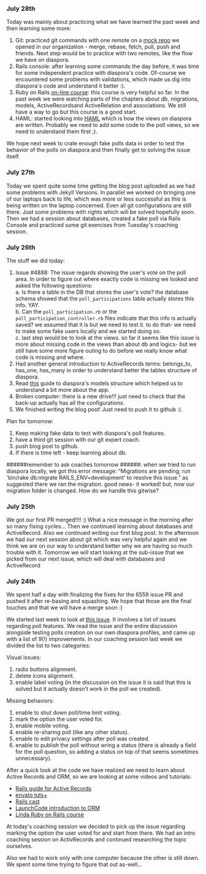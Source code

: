 ### July 28th ###

Today was mainly about practicing what we have learned the past week and then learning some more:

1. Git: practiced git commands with one remote on a [mock repo](https://github.com/codebearsteam/git-playground) we opened in our organization - merge, rebase, fetch, pull, push and friends. Next step would be to practice with two remotes, like the flow we have on diaspora.
2. Rails console: after learning some commands the day before, it was time for some independent practice with diaspora's code. Of-course we encountered some problems with validations, which made us dig into diaspora's code and understand it better :).
3. Ruby on Rails [on-line course](https://www.lynda.com/Ruby-Rails-tutorials/Introducing-Ruby-Rails/139989/159041-4.html): this course is very helpful so far. In the past week we were watching parts of the chapters about db, migrations, models, ActiveRecordsand ActiveRelation and associations. We still have a way to go but this course is a good start.
4. HAML: started looking into [HAML](http://haml.info/docs/yardoc/file.REFERENCE.html) which is how the views on diaspora are written. Probably we need to add some code to the poll views, so we need to understand them first ;).

We hope next week to crate enough fake polls data in order to test the behavior of the polls on diaspora and then finally get to solving the issue itself.

### July 27th ###

Today we spent quite some time getting the blog post uploaded as we had some problems with Jekyll Versions. In parallel we worked on bringing one of our laptops back to life, which was more or less successful as this is being written on the laptop concerned. Even all git configurations are still there. Just some problems with rights which will be solved hopefully soon.
Then we had a session about databases, created a fake poll via Rails Console and practiced some git exercises from Tuesday's coaching session.

### July 26th ###

The stuff we did today:
1. Issue #4888: The issue regards showing the user's vote on the poll area. In order to figure out where exactly code is missing we looked and asked the following questions:   
    a. Is there a table in the DB that stores the user's vote? the database schema showed that the `poll_participations` table actually stores this info. YAY.  
    b. Can the `poll_participation.rb` or the `poll_participation_controller.rb` files indicate that this info is actually saved? we assumed that it is but we need to test it. to do that- we need to make some fake users locally and we started doing so.  
    c. last step would be to look at the views.
    so far it seems like this issue is more about missing code in the views than about db and logics- but we still have some more figure outing to do before we really know what code is missing and where.   
2. Had another general introduction to ActiveRecords terms: belongs_to, has_one, has_many in order to understand better the tables structure of diaspora.
3. Read [this](https://wiki.diasporafoundation.org/An_introduction_to_the_Diaspora_source) guide to diaspora's models structure which helped us to understand a bit more about the app.  
4. Broken computer: there is a new drive!!! just need to check that the back-up actually has all the configurations.  
5. We finished writing the blog post! Just need to push it to github :).

Plan for tomorrow:
1. Keep making fake data to test with diaspora's poll features.
2. have a third git session with our git expert coach.
3. push blog post to github.
4. If there is time left - keep learning about db.

######remember to ask coaches tomorrow ######:
when we tried to run diaspora locally, we got this error message: “Migrations are pending; run 'bin/rake db:migrate RAILS_ENV=development' to resolve this issue.”
as suggested there we ran the migration. good news- it worked! but, now our migration folder is changed. How do we handle this gitwise?

### July 25th ###

We got our first PR merged!!!! :) What a nice message in the morning after so many fixing cycles...
Then we continued learning about databases and ActiveRecord. Also we continued writing our first blog post.
In the afternoon we had our next session about git which was very helpful again and we think we are on our way to understand better why we are having so much trouble with it.
Tomorrow we will start looking at the sub-issue that we picked from our next issue, which will deal with databases and ActiveRecord

### July 24th ###

We spent half a day with finalizing the fixes for the 6559 issue PR and pushed it after re-basing and squashing. We hope that those are the final touches and that we will have a merge soon :)

We started last week to look at [this issue](https://github.com/diaspora/diaspora/issues/4888). It involves a list of issues regarding poll features. We read the issue and the entire discussion alongside testing polls creation on our own diaspora profiles, and came up with a list of 9(!) improvements. In our coaching session last week we divided the list to two categories:

Visual issues:
1. radio buttons alignment.
2. delete icons alignment.
3. enable label voting (in the discussion on the issue it is said that this is solved but it actually doesn't work in the poll we created).

Missing behaviors:
1. enable to shut down poll/time limit voting.
2. mark the option the user voted for.
3. enable mobile voting.
4. enable re-sharing poll (like any other status).
5. enable to edit privacy settings after poll was created.
6. enable to publish the poll without wring a status (there is already a field for the poll question, so adding a status on top of that seems sometimes unnecessary).

After a quick look at the code we have realized we need to learn about Active Records and ORM, so we are looking at some videos and tutorials:
* [Rails guide for Active Records](http://guides.rubyonrails.org/active_record_basics.html)
* [envato tuts+](https://code.tutsplus.com/tutorials/active-record-the-rails-database-bridge--net-30489)
* [Rails cast](https://www.youtube.com/watch?v=96RIkuwA1h0)
* [LaunchCode introduction to ORM](https://www.youtube.com/watch?v=dHQ-I7kr_SY)
* [Linda Ruby on Rails course](https://www.lynda.com/Ruby-Rails-tutorials/Understanding-ActiveRecord-ActiveRelation/139989/159093-4.html)

At today's coaching session we decided to pick up the issue regarding marking the option the user voted for and start from there.
We had an intro coaching session on ActivRecords and continued researching the topic ourselves.

Also we had to work only with one computer because the other is still down. We spent some time trying to figure that out as-well...
